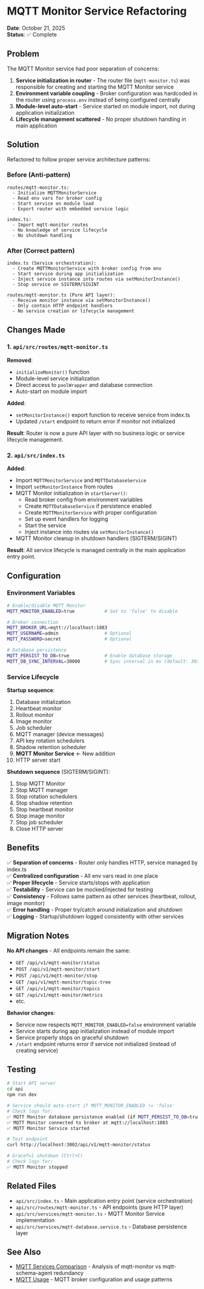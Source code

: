 # MQTT Monitor Service Refactoring

**Date**: October 21, 2025  
**Status**: ✅ Complete

## Problem

The MQTT Monitor service had poor separation of concerns:

1. **Service initialization in router** - The router file (`mqtt-monitor.ts`) was responsible for creating and starting the MQTT Monitor service
2. **Environment variable coupling** - Broker configuration was hardcoded in the router using `process.env` instead of being configured centrally
3. **Module-level auto-start** - Service started on module import, not during application initialization
4. **Lifecycle management scattered** - No proper shutdown handling in main application

## Solution

Refactored to follow proper service architecture patterns:

### Before (Anti-pattern)

```
routes/mqtt-monitor.ts:
  - Initialize MQTTMonitorService
  - Read env vars for broker config
  - Start service on module load
  - Export router with embedded service logic
  
index.ts:
  - Import mqtt-monitor routes
  - No knowledge of service lifecycle
  - No shutdown handling
```

### After (Correct pattern)

```
index.ts (Service orchestration):
  - Create MQTTMonitorService with broker config from env
  - Start service during app initialization
  - Inject service instance into routes via setMonitorInstance()
  - Stop service on SIGTERM/SIGINT
  
routes/mqtt-monitor.ts (Pure API layer):
  - Receive monitor instance via setMonitorInstance()
  - Only contain HTTP endpoint handlers
  - No service creation or lifecycle management
```

## Changes Made

### 1. `api/src/routes/mqtt-monitor.ts`

**Removed**:
- `initializeMonitor()` function
- Module-level service initialization
- Direct access to `poolWrapper` and database connection
- Auto-start on module import

**Added**:
- `setMonitorInstance()` export function to receive service from index.ts
- Updated `/start` endpoint to return error if monitor not initialized

**Result**: Router is now a pure API layer with no business logic or service lifecycle management.

### 2. `api/src/index.ts`

**Added**:
- Import `MQTTMonitorService` and `MQTTDatabaseService`
- Import `setMonitorInstance` from routes
- MQTT Monitor initialization in `startServer()`:
  - Read broker config from environment variables
  - Create `MQTTDatabaseService` if persistence enabled
  - Create `MQTTMonitorService` with proper configuration
  - Set up event handlers for logging
  - Start the service
  - Inject instance into routes via `setMonitorInstance()`
- MQTT Monitor cleanup in shutdown handlers (SIGTERM/SIGINT)

**Result**: All service lifecycle is managed centrally in the main application entry point.

## Configuration

### Environment Variables

```bash
# Enable/disable MQTT Monitor
MQTT_MONITOR_ENABLED=true           # Set to 'false' to disable

# Broker connection
MQTT_BROKER_URL=mqtt://localhost:1883
MQTT_USERNAME=admin                 # Optional
MQTT_PASSWORD=secret                # Optional

# Database persistence
MQTT_PERSIST_TO_DB=true             # Enable database storage
MQTT_DB_SYNC_INTERVAL=30000         # Sync interval in ms (default: 30s)
```

### Service Lifecycle

**Startup sequence**:
1. Database initialization
2. Heartbeat monitor
3. Rollout monitor
4. Image monitor
5. Job scheduler
6. MQTT manager (device messages)
7. API key rotation schedulers
8. Shadow retention scheduler
9. **MQTT Monitor Service** ← New addition
10. HTTP server start

**Shutdown sequence** (SIGTERM/SIGINT):
1. Stop MQTT Monitor
2. Stop MQTT manager
3. Stop rotation schedulers
4. Stop shadow retention
5. Stop heartbeat monitor
6. Stop image monitor
7. Stop job scheduler
8. Close HTTP server

## Benefits

✅ **Separation of concerns** - Router only handles HTTP, service managed by index.ts  
✅ **Centralized configuration** - All env vars read in one place  
✅ **Proper lifecycle** - Service starts/stops with application  
✅ **Testability** - Service can be mocked/injected for testing  
✅ **Consistency** - Follows same pattern as other services (heartbeat, rollout, image monitor)  
✅ **Error handling** - Proper try/catch around initialization and shutdown  
✅ **Logging** - Startup/shutdown logged consistently with other services  

## Migration Notes

**No API changes** - All endpoints remain the same:
- `GET /api/v1/mqtt-monitor/status`
- `POST /api/v1/mqtt-monitor/start`
- `POST /api/v1/mqtt-monitor/stop`
- `GET /api/v1/mqtt-monitor/topic-tree`
- `GET /api/v1/mqtt-monitor/topics`
- `GET /api/v1/mqtt-monitor/metrics`
- etc.

**Behavior changes**:
- Service now respects `MQTT_MONITOR_ENABLED=false` environment variable
- Service starts during app initialization instead of module import
- Service properly stops on graceful shutdown
- `/start` endpoint returns error if service not initialized (instead of creating service)

## Testing

```bash
# Start API server
cd api
npm run dev

# Service should auto-start if MQTT_MONITOR_ENABLED != 'false'
# Check logs for:
✅ MQTT Monitor database persistence enabled (if MQTT_PERSIST_TO_DB=true)
✅ MQTT Monitor connected to broker at mqtt://localhost:1883
✅ MQTT Monitor Service started

# Test endpoint
curl http://localhost:3002/api/v1/mqtt-monitor/status

# Graceful shutdown (Ctrl+C)
# Check logs for:
✅ MQTT Monitor stopped
```

## Related Files

- `api/src/index.ts` - Main application entry point (service orchestration)
- `api/src/routes/mqtt-monitor.ts` - API endpoints (pure HTTP layer)
- `api/src/services/mqtt-monitor.ts` - MQTT Monitor Service implementation
- `api/src/services/mqtt-database.service.ts` - Database persistence layer

## See Also

- [MQTT Services Comparison](./MQTT-SERVICES-COMPARISON.md) - Analysis of mqtt-monitor vs mqtt-schema-agent redundancy
- [MQTT Usage](../api/docs/MQTT-USAGE.md) - MQTT broker configuration and usage patterns
